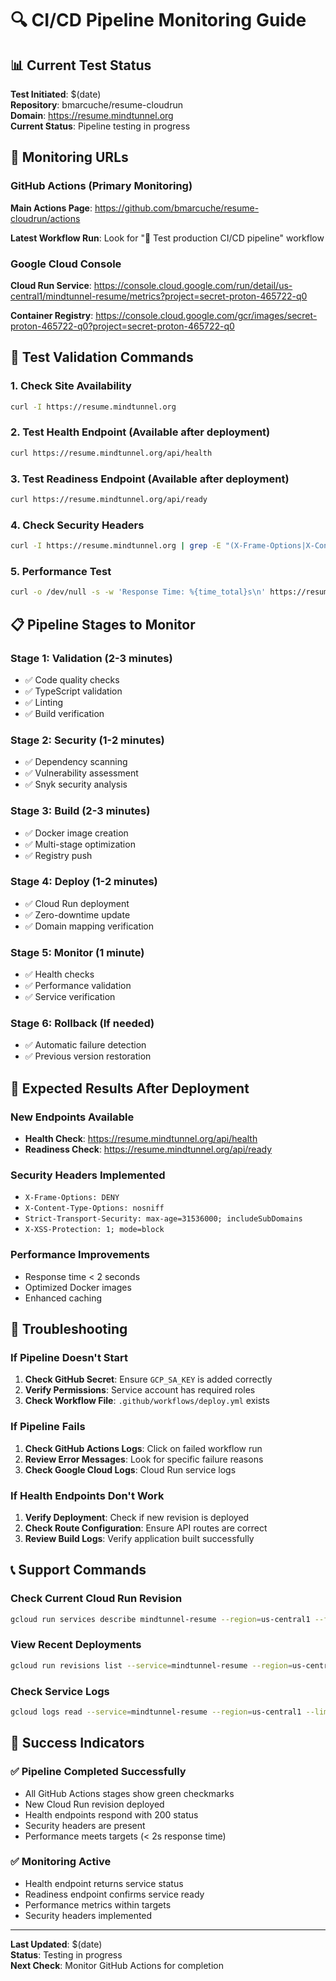 # 🔍 CI/CD Pipeline Monitoring Guide

## 📊 Current Test Status

**Test Initiated**: $(date)  
**Repository**: bmarcuche/resume-cloudrun  
**Domain**: https://resume.mindtunnel.org  
**Current Status**: Pipeline testing in progress

## 🔗 Monitoring URLs

### GitHub Actions (Primary Monitoring)
**Main Actions Page**: https://github.com/bmarcuche/resume-cloudrun/actions

**Latest Workflow Run**: Look for "🧪 Test production CI/CD pipeline" workflow

### Google Cloud Console
**Cloud Run Service**: https://console.cloud.google.com/run/detail/us-central1/mindtunnel-resume/metrics?project=secret-proton-465722-q0

**Container Registry**: https://console.cloud.google.com/gcr/images/secret-proton-465722-q0?project=secret-proton-465722-q0

## 🧪 Test Validation Commands

### 1. Check Site Availability
```bash
curl -I https://resume.mindtunnel.org
```

### 2. Test Health Endpoint (Available after deployment)
```bash
curl https://resume.mindtunnel.org/api/health
```

### 3. Test Readiness Endpoint (Available after deployment)
```bash
curl https://resume.mindtunnel.org/api/ready
```

### 4. Check Security Headers
```bash
curl -I https://resume.mindtunnel.org | grep -E "(X-Frame-Options|X-Content-Type-Options|Strict-Transport-Security)"
```

### 5. Performance Test
```bash
curl -o /dev/null -s -w 'Response Time: %{time_total}s\n' https://resume.mindtunnel.org
```

## 📋 Pipeline Stages to Monitor

### Stage 1: Validation (2-3 minutes)
- ✅ Code quality checks
- ✅ TypeScript validation  
- ✅ Linting
- ✅ Build verification

### Stage 2: Security (1-2 minutes)
- ✅ Dependency scanning
- ✅ Vulnerability assessment
- ✅ Snyk security analysis

### Stage 3: Build (2-3 minutes)
- ✅ Docker image creation
- ✅ Multi-stage optimization
- ✅ Registry push

### Stage 4: Deploy (1-2 minutes)
- ✅ Cloud Run deployment
- ✅ Zero-downtime update
- ✅ Domain mapping verification

### Stage 5: Monitor (1 minute)
- ✅ Health checks
- ✅ Performance validation
- ✅ Service verification

### Stage 6: Rollback (If needed)
- ✅ Automatic failure detection
- ✅ Previous version restoration

## 🎯 Expected Results After Deployment

### New Endpoints Available
- **Health Check**: https://resume.mindtunnel.org/api/health
- **Readiness Check**: https://resume.mindtunnel.org/api/ready

### Security Headers Implemented
- `X-Frame-Options: DENY`
- `X-Content-Type-Options: nosniff`
- `Strict-Transport-Security: max-age=31536000; includeSubDomains`
- `X-XSS-Protection: 1; mode=block`

### Performance Improvements
- Response time < 2 seconds
- Optimized Docker images
- Enhanced caching

## 🚨 Troubleshooting

### If Pipeline Doesn't Start
1. **Check GitHub Secret**: Ensure `GCP_SA_KEY` is added correctly
2. **Verify Permissions**: Service account has required roles
3. **Check Workflow File**: `.github/workflows/deploy.yml` exists

### If Pipeline Fails
1. **Check GitHub Actions Logs**: Click on failed workflow run
2. **Review Error Messages**: Look for specific failure reasons
3. **Check Google Cloud Logs**: Cloud Run service logs

### If Health Endpoints Don't Work
1. **Verify Deployment**: Check if new revision is deployed
2. **Check Route Configuration**: Ensure API routes are correct
3. **Review Build Logs**: Verify application built successfully

## 📞 Support Commands

### Check Current Cloud Run Revision
```bash
gcloud run services describe mindtunnel-resume --region=us-central1 --format="value(status.latestReadyRevisionName)"
```

### View Recent Deployments
```bash
gcloud run revisions list --service=mindtunnel-resume --region=us-central1 --limit=5
```

### Check Service Logs
```bash
gcloud logs read --service=mindtunnel-resume --region=us-central1 --limit=50
```

## 🎉 Success Indicators

### ✅ Pipeline Completed Successfully
- All GitHub Actions stages show green checkmarks
- New Cloud Run revision deployed
- Health endpoints respond with 200 status
- Security headers are present
- Performance meets targets (< 2s response time)

### ✅ Monitoring Active
- Health endpoint returns service status
- Readiness endpoint confirms service ready
- Performance metrics within targets
- Security headers implemented

---

**Last Updated**: $(date)  
**Status**: Testing in progress  
**Next Check**: Monitor GitHub Actions for completion
